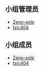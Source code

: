 ## 小组管理员

- [Zeno-sole](https://github.com/Zeno-sole)  
- [tsic404](https://github.com/tsic404) 

## 小组成员

- [Zeno-sole](https://github.com/Zeno-sole)  
- [tsic404](https://github.com/tsic404) 


